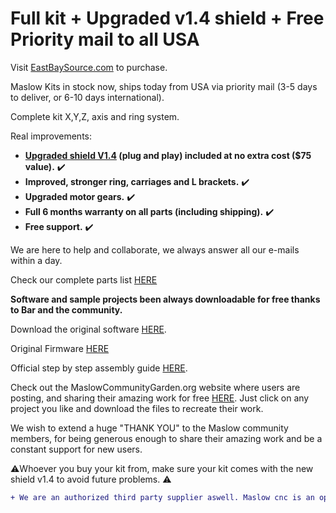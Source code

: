 # Full kit + Upgraded v1.4 shield + Free Priority mail to all USA

Visit [EastBaySource.com](https://www.eastbaysource.com/collections/all) to purchase.

Maslow Kits in stock now, ships today from USA via priority mail (3-5 days to deliver, or 6-10 days international).

Complete kit X,Y,Z, axis and ring system.

Real improvements:

- **[Upgraded shield V1.4](https://www.eastbaysource.com/blogs/product-info/product-detail) (plug and play) included at no extra cost ($75 value).** :heavy_check_mark:
- **Improved, stronger ring, carriages and L brackets.** :heavy_check_mark:
- **Upgraded motor gears.** :heavy_check_mark:
- **Full 6 months warranty on all parts (including shipping).** :heavy_check_mark:
- **Free support.** :heavy_check_mark:

We are here to help and collaborate, we always answer all our e-mails within a day.

Check our complete parts list [HERE](https://www.eastbaysource.com/blogs/news/maslow-full-kit-parts-list)

**Software and sample projects been always downloadable for free thanks to Bar and the community.**

Download the original software [HERE](https://github.com/MaslowCNC/GroundControl/releases). 

Original Firmware [HERE](https://github.com/MaslowCNC/Firmware/releases/)

Official step by step assembly guide [HERE](https://www.maslowcnc.com/assemblyguide).

Check out the MaslowCommunityGarden.org website where users are posting, and sharing their amazing work for free [HERE](http://maslowcommunitygarden.org/index.html). Just click on any project you like and download the files to recreate their work. 

We wish to extend a huge "THANK YOU" to the Maslow community members, for being generous enough to share their amazing work and be a constant support for new users. 

:warning:Whoever you buy your kit from, make sure your kit comes with the new shield v1.4 to avoid future problems. :warning:

```diff
+ We are an authorized third party supplier aswell. Maslow cnc is an open source created by Bar Smith and funded/supported by the Maslow community, we are honored to be part of it and to be allowed to be a source for quality and improved kits.
```
